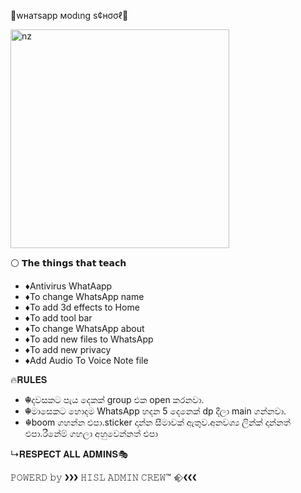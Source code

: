 

👾wнaтѕapp мodιng ѕ¢нσσℓ👾

<img src="https://telegra.ph/file/20914ea1936fc536f02dd.jpg" alt="nz" width="350"/>
</p>


⚪  𝗧𝗵𝗲 𝘁𝗵𝗶𝗻𝗴𝘀 𝘁𝗵𝗮𝘁 𝘁𝗲𝗮𝗰𝗵

- ♦Antivirus WhatAapp
- ♦To change WhatsApp name
- ♦To add 3d effects to Home
- ♦To add tool bar
- ♦To change WhatsApp about
- ♦To add new files to WhatsApp
- ♦To add new privacy
- ♦Add Audio To Voice Note file

🔥𝐑𝐔𝐋𝐄𝐒

- ☬දවසකට පැය දෙකක් group එක open කරනවා.
- ☬මාසෙකට හොදම WhatsApp හදන 5 දෙනෙක් dp දීලා main ගන්නවා.
- ☬boom ගහන්න එපා.sticker දාන්න සීමාවක් ඇතුව.අනවශ්‍ය ලින්ක් දාන්නත් එපා.රීනේම් ගහලා අහුවෙන්නත් එපා

↳𝐑𝐄𝐒𝐏𝐄𝐂𝐓 𝐀𝐋𝐋 𝐀𝐃𝐌𝐈𝐍𝐒🎭

𝙿𝙾𝚆𝙴𝚁𝙳 𝚋𝚢  ❯❯❯  𝙷𝙸𝚂𝙻 𝙰𝙳𝙼𝙸𝙽 𝙲𝚁𝙴𝚆™ ✯⃟    ❮❮❮
